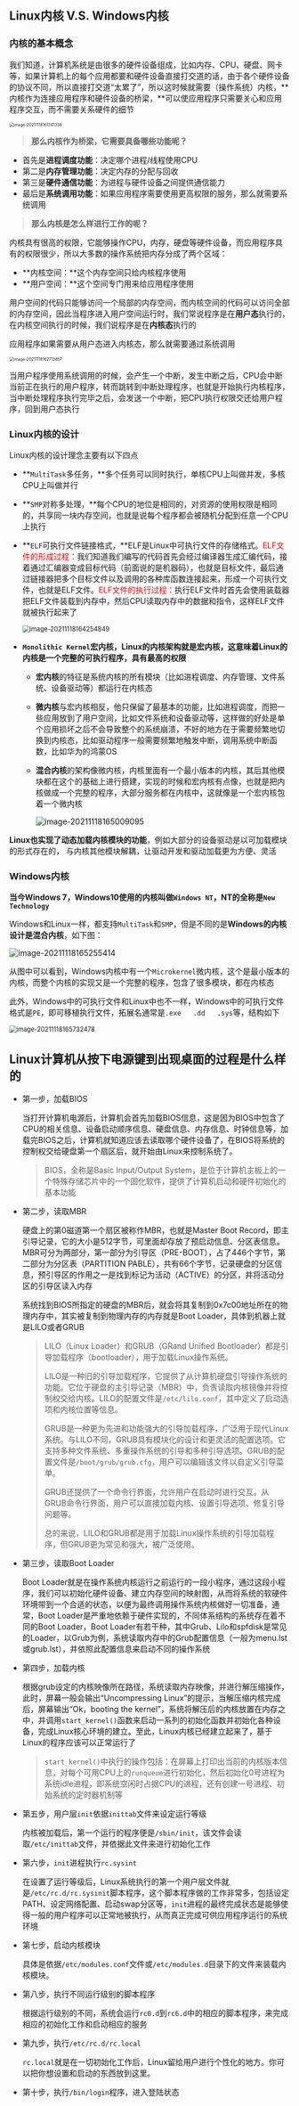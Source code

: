 ## Linux内核 V.S. Windows内核



### 内核的基本概念

我们知道，计算机系统是由很多的硬件设备组成，比如内存、CPU、硬盘、网卡等，如果计算机上的每个应用都要和硬件设备直接打交道的话，由于各个硬件设备的协议不同，所以直接打交道“太累了”，所以这时候就需要（操作系统）内核，**内核作为连接应用程序和硬件设备的桥梁，**可以使应用程序只需要关心和应用程序交互，而不需要关系硬件的细节

<img src="../../image/OperationSystem/image-20211118161341338.png" alt="image-20211118161341338" style="zoom:50%;" />



> **那么内核作为桥梁，它需要具备哪些功能呢？**

- 首先是**进程调度功能**：决定哪个进程/线程使用CPU
- 第二是**内存管理功能**：决定内存的分配与回收
- 第三是**硬件通信功能**：为进程与硬件设备之间提供通信能力
- 最后是**系统调用功能**：如果应用程序需要使用更高权限的服务，那么就需要系统调用



> **那么内核是怎么样进行工作的呢？**

内核具有很高的权限，它能够操作CPU，内存，硬盘等硬件设备，而应用程序具有的权限很少，所以大多数的操作系统把内存分成了两个区域：

- **内核空间：**这个内存空间只给内核程序使用
- **用户空间：**这个空间专门用来给应用程序使用

用户空间的代码只能够访问一个局部的内存空间，而内核空间的代码可以访问全部的内存空间，因此当程序进入用户空间运行时，我们常说程序是在**用户态**执行的，在内核空间执行的时候，我们说程序是在**内核态**执行的

应用程序如果需要从用户态进入内核态，那么就需要通过系统调用

<img src="../../image/OperationSystem/image-20211118162713857.png" alt="image-20211118162713857" style="zoom:50%;" />

当用户程序使用系统调用的时候，会产生一个中断，发生中断之后，CPU会中断当前正在执行的用户程序，转而跳转到中断处理程序，也就是开始执行内核程序，当中断处理程序执行完毕之后，会发送一个中断，把CPU执行权限交还给用户程序，回到用户态执行



### Linux内核的设计

Linux内核的设计理念主要有以下四点

- **`MultiTask`多任务，**多个任务可以同时执行，单核CPU上叫做并发，多核CPU上叫做并行

- **`SMP`对称多处理，**每个CPU的地位是相同的，对资源的使用权限是相同的，共享同一块内存空间，也就是说每个程序都会被随机分配到任意一个CPU上执行

- **`ELF`可执行文件链接格式，**ELF是Linux中可执行文件的存储格式。<font color=red>ELF文件的形成过程：</font>我们知道我们编写的代码首先会经过编译器生成汇编代码，接着通过汇编器变成目标代码（前面说的是机器码），也就是目标文件，最后通过链接器把多个目标文件以及调用的各种库函数连接起来，形成一个可执行文件，也就是ELF文件。<font color=red>ELF文件的执行过程：</font>执行ELF文件时首先会使用装载器把ELF文件装载到内存中，然后CPU读取内存中的数据和指令，这样ELF文件就被执行起来了

  <img src="../../image/OperationSystem/image-20211118164254849.png" alt="image-20211118164254849" style="zoom:80%;" />

- **`Monolithic Kernel`宏内核，**Linux的内核架构就是宏内核，这意味着**Linux的内核是一个完整的可执行程序，具有最高的权限**

  - **宏内核**的特征是系统内核的所有模块（比如进程调度、内存管理、文件系统、设备驱动等）都运行在内核态

  - **微内核**与宏内核相反，他只保留了最基本的功能，比如进程调度，而把一些应用放到了用户空间，比如文件系统和设备驱动等，这样做的好处是单个应用损坏之后不会导致整个的系统崩溃，不好的地方在于需要频繁地切换到内核态，比如驱动程序一般需要频繁地触发中断，调用系统中断函数，比如华为的鸿蒙OS

  - **混合内核**的架构像微内核，内核里面有一个最小版本的内核，其后其他模块都在这个的基础上进行搭建，实现的时候和宏内核有点像，也就是把内核做成一个完整的程序，大部分服务都在内核中，这就像是一个宏内核包着一个微内核

    ![image-20211118165009095](../../image/OperationSystem/image-20211118165009095.png)



**Linux也实现了动态加载内核模块的功能**，例如大部分的设备驱动是以可加载模块的形式存在的， 与内核其他模块解耦，让驱动开发和驱动加载更为方便、灵活



### Windows内核

**当今Windows 7，Windows10使用的内核叫做`Windows NT`，NT的全称是`New Technology`**

Windows和Linux一样，都支持`MultiTask`和`SMP`，但是不同的是**Windows的内核设计是混合内核**，如下图：

<img src="../../image/OperationSystem/image-20211118165255414.png" alt="image-20211118165255414" style="zoom:100%;" />

从图中可以看到，Windows内核中有一个`Microkernel`微内核，这个是最小版本的内核，而整个内核的实现又是一个完整的程序，包含了很多模块，都在内核态



此外，Windows中的可执行文件和Linux中也不一样，Windows中的可执行文件格式是`PE`，即可移植执行文件，拓展名通常是`.exe   .dd   .sys`等，结构如下

<img src="../../image/OperationSystem/image-20211118165732478.png" alt="image-20211118165732478" style="zoom:80%;" />







## Linux计算机从按下电源键到出现桌面的过程是什么样的

- 第一步，加载BIOS

  当打开计算机电源后，计算机会首先加载BIOS信息，这是因为BIOS中包含了CPU的相关信息、设备启动顺序信息、硬盘信息、内存信息、时钟信息等，加载完BIOS之后，计算机就知道应该去读取哪个硬件设备了，在BIOS将系统的控制权交给硬盘第一个扇区后，就开始由Linux来控制系统了。

  > BIOS，全称是Basic Input/Output System，是位于计算机主板上的一个特殊存储芯片中的一个固化软件，提供了计算机启动和硬件初始化的基本功能

- 第二步，读取MBR

  硬盘上的第0磁道第一个扇区被称作MBR，也就是Master Boot Record，即主引导记录，它的大小是512字节，可里面却存放了预启动信息、分区表信息。MBR可分为两部分，第一部分为引导区（PRE-BOOT），占了446个字节，第二部分为分区表（PARTITION PABLE），共有66个字节，记录硬盘的分区信息，预引导区的作用之一是找到标记为活动（ACTIVE）的分区，并将活动分区的引导区读入内存

  系统找到BIOS所指定的硬盘的MBR后，就会将其复制到0x7c00地址所在的物理内存中，其实被复制到物理内存的内存就是Boot Loader，具体到机器上就是LILO或者GRUB

  > LILO（Linux Loader）和GRUB（GRand Unified Bootloader）都是引导加载程序（bootloader），用于加载Linux操作系统。
  >
  > LILO是一种旧的引导加载程序，它提供了从计算机硬盘引导操作系统的功能。它位于硬盘的主引导记录（MBR）中，负责读取内核镜像并将控制权交给内核。LILO的配置文件是`/etc/lilo.conf`，其中定义了启动选项和内核位置等信息。
  >
  > GRUB是一种更为先进和功能强大的引导加载程序，广泛用于现代Linux系统。与LILO不同，GRUB具有模块化的设计和更灵活的配置选项。它支持多种文件系统、多重操作系统的引导和多种引导选项。GRUB的配置文件是`/boot/grub/grub.cfg`，用户可以编辑该文件以自定义引导菜单。
  >
  > GRUB还提供了一个命令行界面，允许用户在启动时进行交互。从GRUB命令行界面，用户可以直接加载内核、设置引导选项、修复引导问题等。
  >
  > 总的来说，LILO和GRUB都是用于加载Linux操作系统的引导加载程序，但GRUB更为常见和强大，被广泛使用。

- 第三步，读取Boot Loader

  Boot Loader就是在操作系统内核运行之前运行的一段小程序，通过这段小程序，我们可以初始化硬件设备、建立内存空间的映射图，从而将系统的软硬件环境带到一个合适的状态，以便为最终调用操作系统内核做好一切准备，通常，Boot Loader是严重地依赖于硬件实现的，不同体系结构的系统存在着不同的Boot Loader，Boot Loader有若干种，其中Grub、Lilo和spfdisk是常见的Loader，以Grub为例，系统读取内存中的Grub配置信息（一般为menu.lst或grub.lst），并依照此配置信息来启动不同的操作系统

- 第四步，加载内核

  根据grub设定的内核映像所在路径，系统读取内存映像，并进行解压缩操作，此时，屏幕一般会输出“Uncompressing Linux”的提示，当解压缩内核完成后，屏幕输出“Ok，booting the kernel”，系统将解压后的内核放置在内存之中，并调用`start_kernel()`函数来启动一系列的初始化函数并初始化各种设备，完成Linux核心环境的建立。至此，Linux内核已经建立起来了，基于Linux的程序应该可以正常运行了

  > `start_kernel()`中执行的操作包括：在屏幕上打印出当前的内核版本信息，对每个可用CPU上的`runqueue`进行初始化，然后初始化0号进程为系统idle进程，即系统空闲时占据CPU的进程，还有创建一号进程、初始系统的定时器机制等

- 第五步，用户层`init`依据`inittab`文件来设定运行等级

  内核被加载后，第一个运行的程序便是`/sbin/init`，该文件会读取`/etc/inittab`文件，并依据此文件来进行初始化工作

- 第六步，`init`进程执行`rc.sysint`

  在设置了运行等级后，Linux系统执行的第一个用户层文件就是`/etc/rc.d/rc.sysinit`脚本程序，这个脚本程序做的工作非常多，包括设定PATH、设定网络配置、启动swap分区等，`init`进程的最终完成状态是能够使得一般的用户程序可以正常地被执行，从而真正完成可供应用程序运行的系统环境

- 第七步，启动内核模块

  具体是依据`/etc/modules.conf`文件或`/etc/modules.d`目录下的文件来装载内核模块。

- 第八步，执行不同运行级别的脚本程序

  根据运行级别的不同，系统会运行`rc0.d`到`rc6.d`中的相应的脚本程序，来完成相应的初始化工作和启动相应的服务

- 第九步，执行`/etc/rc.d/rc.local`

  `rc.local`就是在一切初始化工作后，Linux留给用户进行个性化的地方。你可以把你想设置和启动的东西放到这里。

- 第十步，执行`/bin/login`程序，进入登陆状态
































